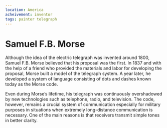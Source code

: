 ```yaml
---
location: America
acheivement: inventor
tags: painter telegraph
---
```


# Samuel F.B. Morse

Although the idea of the electric telegraph was invented around 1800, Samuel F.B. Morse believed that his proposal was the first. In 1837 and with the help of a friend who provided the materials and labor for developing the proposal, Morse built a model of the telegraph system. A year later, he developed a system of language consisting of dots and dashes known today as the Morse code.

Even during Morse’s lifetime, his telegraph was continuously overshadowed by new technologies such as telephone, radio, and television. The code, however, remains a crucial system of communication especially for military purposes in situations when extremely long-distance communication is necessary. One of the main reasons is that receivers transmit simple tones in better clarity.